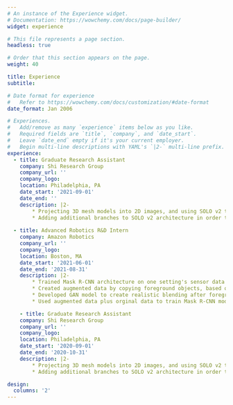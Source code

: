 ```yaml
---
# An instance of the Experience widget.
# Documentation: https://wowchemy.com/docs/page-builder/
widget: experience

# This file represents a page section.
headless: true

# Order that this section appears on the page.
weight: 40

title: Experience
subtitle:

# Date format for experience
#   Refer to https://wowchemy.com/docs/customization/#date-format
date_format: Jan 2006

# Experiences.
#   Add/remove as many `experience` items below as you like.
#   Required fields are `title`, `company`, and `date_start`.
#   Leave `date_end` empty if it's your current employer.
#   Begin multi-line descriptions with YAML's `|2-` multi-line prefix.
experience:
  - title: Graduate Research Assistant 
    company: Shi Research Group
    company_url: ''
    company_logo: 
    location: Philadelphia, PA
    date_start: '2021-09-01'
    date_end: ''
    description: |2- 
        * Projecting 3D mesh models into 2D images, and using SOLO v2 to learn relevant information about image's edge contours for 3D reconstruction.
        * Adding additional branches to SOLO v2 architecture in order to predict the 3D flow field along each contour, as well as end points of each contour. 
        
  - title: Advanced Robotics R&D Intern
    company: Amazon Robotics
    company_url: ''
    company_logo: 
    location: Boston, MA
    date_start: '2021-06-01'
    date_end: '2021-08-31'
    description: |2-
        * Trained Mask R-CNN architecture on one setting's sensor data and tested on second sensor's data, in order to establish baseline result. 
        * Created augmented data by copying foreground objects, based on derived position, rotation, and scale distribution, into second setting with no background.
        * Developed GAN model to create realistic blending after foreground placement.
        * Used augmented data plus orginal data to train Mask R-CNN model and achieved improvement in average precision and recall.

    - title: Graduate Research Assistant 
    company: Shi Research Group
    company_url: ''
    company_logo: 
    location: Philadelphia, PA
    date_start: '2020-09-01'
    date_end: '2020-10-31'
    description: |2- 
        * Projecting 3D mesh models into 2D images, and using SOLO v2 to learn relevant information about image's edge contours for 3D reconstruction.
        * Adding additional branches to SOLO v2 architecture in order to predict the 3D flow field along each contour, as well as end points of each contour. 

design:
  columns: '2'
---
```

